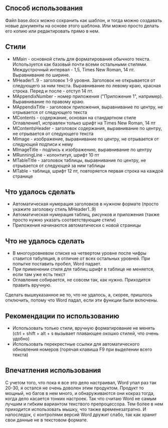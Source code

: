 ## Способ использования

Файл base.docx можно сохранить как шаблон, и тогда можно создавать новые документы на основе этого шаблона. Или можно просто делать его копию или редактировать прямо в нем.

## Стили
- MMain - основной стиль для форматирования обычного текста. Используется как базовый почти всеми остальными стилями. Междустрочный интервал - 1,5, Times New Roman, 14 пт. Выравнивание по ширине.
- MHeader1..9 - заголовок 1-9 уровня. Заголовок не открывается от следующего за ним текста. Выравнивание по левому краю, красная строка. Перед и после - отступ 14 пт.
- MAppendixNumber - номер приложения ("Приложение 1", например). Выравнивание по правому краю.
- MAppendixTitle - заголовок приложения, выравнивание по центру, не отрывается от следующего текста
- MContents - содержание, основан на стандартном стиле Оглавление1, исправлен только шрифт на Times New Roman, 14 пт
- MContentsHeader - заголовок содержания, выравнивание по центру, не отрывается от следующего текста
- MImage - изображение, выравнивание по центру, не отрывается от следующей подписи к нему
- MImageTitle - подпись к изображению, выравнивание по центру
- MRunningLine - колонтитул, шрифт 10 пт
- MTableTitle - заголовок таблицы, выравнивание по центру, не отрывается от следующей за ним таблицы
- MTable - таблица, шрифт 12 пт, повторяется первая строка на каждой странице

## Что удалось сделать
- Автоматическая нумерация заголовков в нужном формате (просто укажите заголовку стиль MHeader1..9)
- Автоматическая нумерация таблиц, рисунков и приложения (также просто нужно указать соответствующие стили)
- Приложения начинаются автоматически с новой страницы

## Что не удалось сделать
- В многоуровневом списке на четвертом уровне после чифры ставится табуляция, в отличие от всех остальных уровней. При попытке поставить пробел, Word падает.
- При применении стиля для таблиц шрифт в таблице не меняется, если там уже есть текст
- Оглавление собирается, не совсем так, как нужно. Приходится править вручную.

Сделать вышеуказанное не то, что не удалось, а, скорее, пришлось отключить, потому что Word падал, если эти функции были включены.

## Рекомендации по использованию
- Использовать только стили, вручную форматирование не менять (ctrl + shift + alt + s вызывает плавающее окошко стилей, что очень удобно)
- Использовать перекрестные ссылки для автоматического обновления номеров (горячая клавиша F9 при выделении всего текста)

## Впечатления использования
С учетом того, что пока я все это дело настраивал, Word упал раз так 20-30, я остался не очень доволен этим продуктом. Продукт то мощный, но багов в нем много, и обнаруживаются они кокраз тогда, когда дело касается тонких настроек. Так что считаю Word не самым лучшим и гибким вариантом текствого препроцессора. Тем более в нем приходится использовать мышку, что также временезатратно. И напоследок, с контролями версий Word дружит слабо, так как хранит свои данные не в текстовом формате.
